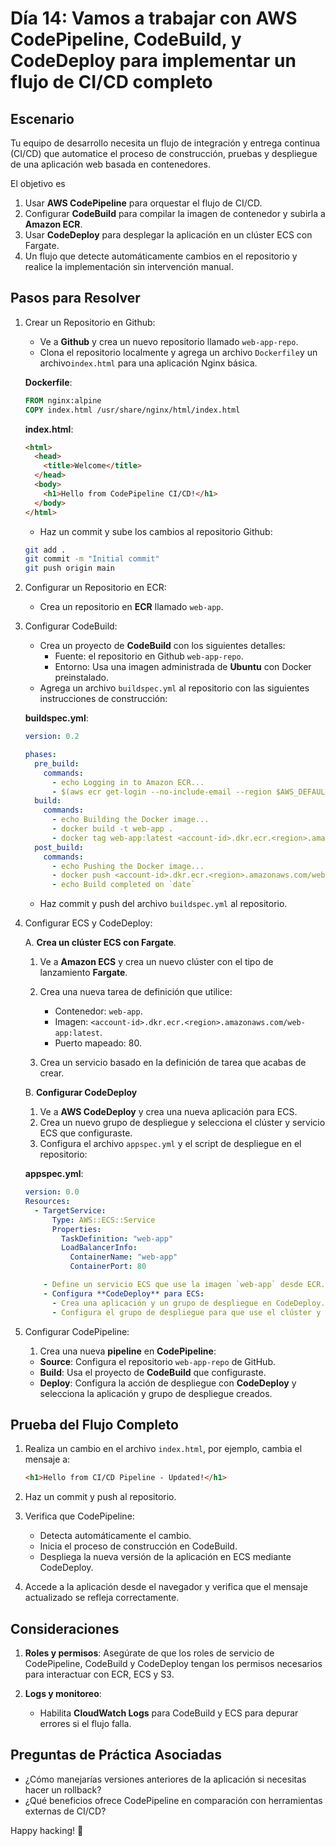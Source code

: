 # Día 14: Vamos a trabajar con AWS CodePipeline, CodeBuild, y CodeDeploy para implementar un flujo de CI/CD completo

## Escenario

Tu equipo de desarrollo necesita un flujo de integración y entrega continua (CI/CD) que automatice el proceso de construcción, pruebas y despliegue de una aplicación web basada en contenedores.

El objetivo es

1. Usar **AWS CodePipeline** para orquestar el flujo de CI/CD.
2. Configurar **CodeBuild** para compilar la imagen de contenedor y subirla a **Amazon ECR**.
3. Usar **CodeDeploy** para desplegar la aplicación en un clúster ECS con Fargate.
4. Un flujo que detecte automáticamente cambios en el repositorio y realice la implementación sin intervención manual.

## Pasos para Resolver

1. Crear un Repositorio en Github:

   - Ve a **Github** y crea un nuevo repositorio llamado `web-app-repo`.
   - Clona el repositorio localmente y agrega un archivo `Dockerfile`y un archivo`index.html` para una aplicación Nginx básica.

   **Dockerfile**:

   ```dockerfile
   FROM nginx:alpine
   COPY index.html /usr/share/nginx/html/index.html
   ```

   **index.html**:

   ```html
   <html>
     <head>
       <title>Welcome</title>
     </head>
     <body>
       <h1>Hello from CodePipeline CI/CD!</h1>
     </body>
   </html>
   ```

   - Haz un commit y sube los cambios al repositorio Github:

   ```bash
   git add .
   git commit -m "Initial commit"
   git push origin main
   ```

2. Configurar un Repositorio en ECR:

   - Crea un repositorio en **ECR** llamado `web-app`.

3. Configurar CodeBuild:

   - Crea un proyecto de **CodeBuild** con los siguientes detalles:
     - Fuente: el repositorio en Github `web-app-repo`.
     - Entorno: Usa una imagen administrada de **Ubuntu** con Docker preinstalado.
   - Agrega un archivo `buildspec.yml` al repositorio con las siguientes instrucciones de construcción:

   **buildspec.yml**:

   ```yaml
   version: 0.2

   phases:
     pre_build:
       commands:
         - echo Logging in to Amazon ECR...
         - $(aws ecr get-login --no-include-email --region $AWS_DEFAULT_REGION)
     build:
       commands:
         - echo Building the Docker image...
         - docker build -t web-app .
         - docker tag web-app:latest <account-id>.dkr.ecr.<region>.amazonaws.com/web-app:latest
     post_build:
       commands:
         - echo Pushing the Docker image...
         - docker push <account-id>.dkr.ecr.<region>.amazonaws.com/web-app:latest
         - echo Build completed on `date`
   ```

   - Haz commit y push del archivo `buildspec.yml` al repositorio.

4. Configurar ECS y CodeDeploy:

   A. **Crea un clúster ECS con Fargate**.

   1. Ve a **Amazon ECS** y crea un nuevo clúster con el tipo de lanzamiento **Fargate**.
   2. Crea una nueva tarea de definición que utilice:

      - Contenedor: `web-app`.
      - Imagen: `<account-id>.dkr.ecr.<region>.amazonaws.com/web-app:latest`.
      - Puerto mapeado: 80.

   3. Crea un servicio basado en la definición de tarea que acabas de crear.

   B. **Configurar CodeDeploy**

   1. Ve a **AWS CodeDeploy** y crea una nueva aplicación para ECS.
   2. Crea un nuevo grupo de despliegue y selecciona el clúster y servicio ECS que configuraste.
   3. Configura el archivo `appspec.yml` y el script de despliegue en el repositorio:

   **appspec.yml**:

   ```yaml
   version: 0.0
   Resources:
     - TargetService:
         Type: AWS::ECS::Service
         Properties:
           TaskDefinition: "web-app"
           LoadBalancerInfo:
             ContainerName: "web-app"
             ContainerPort: 80

       - Define un servicio ECS que use la imagen `web-app` desde ECR.
       - Configura **CodeDeploy** para ECS:
         - Crea una aplicación y un grupo de despliegue en CodeDeploy.
         - Configura el grupo de despliegue para que use el clúster y servicio ECS que creaste.
   ```

5. Configurar CodePipeline:

   1. Crea una nueva **pipeline** en **CodePipeline**:

   - **Source**: Configura el repositorio `web-app-repo` de GitHub.
   - **Build**: Usa el proyecto de **CodeBuild** que configuraste.
   - **Deploy**: Configura la acción de despliegue con **CodeDeploy** y selecciona la aplicación y grupo de despliegue creados.

## Prueba del Flujo Completo

1. Realiza un cambio en el archivo `index.html`, por ejemplo, cambia el mensaje a:

   ```html
   <h1>Hello from CI/CD Pipeline - Updated!</h1>
   ```

2. Haz un commit y push al repositorio.
3. Verifica que CodePipeline:

   - Detecta automáticamente el cambio.
   - Inicia el proceso de construcción en CodeBuild.
   - Despliega la nueva versión de la aplicación en ECS mediante CodeDeploy.

4. Accede a la aplicación desde el navegador y verifica que el mensaje actualizado se refleja correctamente.

## Consideraciones

1. **Roles y permisos**: Asegúrate de que los roles de servicio de CodePipeline, CodeBuild y CodeDeploy tengan los permisos necesarios para interactuar con ECR, ECS y S3.

2. **Logs y monitoreo**:

   - Habilita **CloudWatch Logs** para CodeBuild y ECS para depurar errores si el flujo falla.

## Preguntas de Práctica Asociadas

- ¿Cómo manejarías versiones anteriores de la aplicación si necesitas hacer un rollback?
- ¿Qué beneficios ofrece CodePipeline en comparación con herramientas externas de CI/CD?

Happy hacking! 🚀
